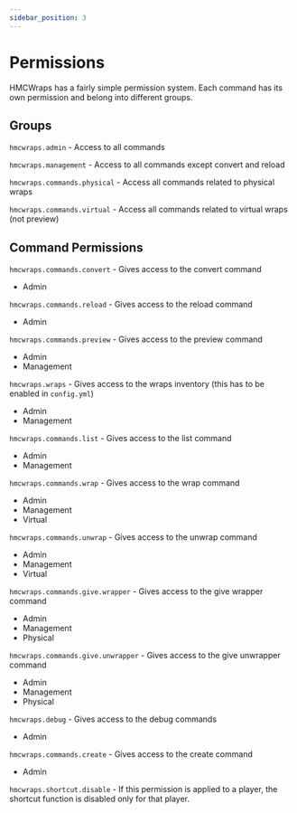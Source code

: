 ```yaml
---
sidebar_position: 3
---
```


# Permissions
HMCWraps has a fairly simple permission system. Each command has its own permission and belong into different groups.

## Groups
`hmcwraps.admin` - Access to all commands

`hmcwraps.management` - Access to all commands except convert and reload

`hmcwraps.commands.physical` - Access all commands related to physical wraps

`hmcwraps.commands.virtual` - Access all commands related to virtual wraps (not preview)

## Command Permissions

`hmcwraps.commands.convert` - Gives access to the convert command
- Admin

`hmcwraps.commands.reload` - Gives access to the reload command
- Admin

`hmcwraps.commands.preview` - Gives access to the preview command
- Admin
- Management

`hmcwraps.wraps` - Gives access to the wraps inventory (this has to be enabled in `config.yml`)
- Admin
- Management

`hmcwraps.commands.list` - Gives access to the list command
- Admin
- Management

`hmcwraps.commands.wrap` - Gives access to the wrap command
- Admin
- Management
- Virtual

`hmcwraps.commands.unwrap` - Gives access to the unwrap command
- Admin
- Management
- Virtual

`hmcwraps.commands.give.wrapper` - Gives access to the give wrapper command
- Admin
- Management
- Physical

`hmcwraps.commands.give.unwrapper` - Gives access to the give unwrapper command
- Admin
- Management
- Physical

`hmcwraps.debug` - Gives access to the debug commands
- Admin

`hmcwraps.commands.create` - Gives access to the create command
- Admin

`hmcwraps.shortcut.disable` - If this permission is applied to a player, the shortcut function is disabled only for that player.
